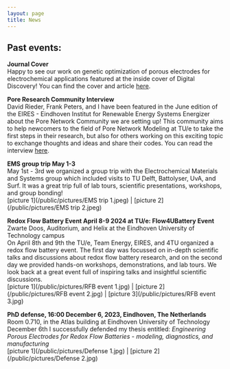 ```yaml
---
layout: page
title: News
---
```


## Past events:
**Journal Cover**\
Happy to see our work on genetic optimization of porous electrodes for electrochemical applications featured at the inside cover of Digital Discovery! You can find the cover and article [here](https://pubs.rsc.org/en/content/articlepdf/2024/dd/d3dd00247k).

**Pore Research Community Interview**\
David Rieder, Frank Peters, and I have been featured in the June edition of the EIRES - Eindhoven Institut for Renewable Energy Systems Energizer about the Pore Network Community we are setting up! This community aims to help newcomers to the field of Pore Network Modeling at TU/e to take the first steps in their research, but also for others working on this exciting topic to exchange thoughts and ideas and share their codes. You can read the interview [here](https://www.tue.nl/en/research/institutes/eindhoven-institute-for-renewable-energy-systems/focus-areas/pore-research-community).

**EMS group trip May 1-3**\
May 1st - 3rd we organized a group trip with the Electrochemical Materials and Systems group which included visits to TU Delft, Battolyser, UvA, and Surf. It was a great trip full of lab tours, scientific presentations, workshops, and group bonding!\
[picture 1](/public/pictures/EMS trip 1.jpeg) | [picture 2](/public/pictures/EMS trip 2.jpeg)

**Redox Flow Battery Event April 8-9 2024 at TU/e: Flow4UBattery Event**\
Zwarte Doos, Auditorium, and Helix at the Eindhoven University of Technology campus\
On April 8th and 9th the TU/e, Team Energy, EIRES, and 4TU organized a redox flow battery event. The first day was focussed on in-depth scientific talks and discussions about redox flow battery research, and on the second day we provided hands-on workshops, demonstrations, and lab tours. We look back at a great event full of inspiring talks and insightful scientific discussions.\
[picture 1](/public/pictures/RFB event 1.jpg) | [picture 2](/public/pictures/RFB event 2.jpg) | [picture 3](/public/pictures/RFB event 3.jpg)

**PhD defense, 16:00 December 6, 2023, Eindhoven, The Netherlands**\
Room 0.710, in the Atlas building at Eindhoven University of Technology\
December 6th I successfully defended my thesis entitled: *Engineering Porous Electrodes for Redox Flow Batteries - modeling, diagnostics, and manufacturing*\
[picture 1](/public/pictures/Defense 1.jpg) | [picture 2](/public/pictures/Defense 2.jpg)
